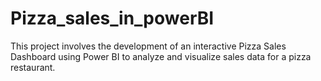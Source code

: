 # Pizza_sales_in_powerBI
This project involves the development of an interactive Pizza Sales Dashboard using Power BI to analyze and visualize sales data for a pizza restaurant.
